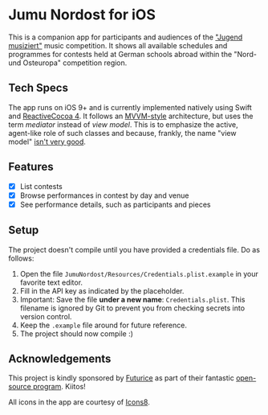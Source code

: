 Jumu Nordost for iOS
====================

This is a companion app for participants and audiences of the ["Jugend musiziert"][jugend-musiziert] music competition. It shows all available schedules and programmes for contests held at German schools abroad within the "Nord- und Osteuropa" competition region.

[jugend-musiziert]: https://en.wikipedia.org/wiki/Jugend_musiziert

Tech Specs
----------

The app runs on iOS 9+ and is currently implemented natively using Swift and [ReactiveCocoa 4][reactive-cocoa]. It follows an [MVVM-style][mvvm-sprynthesis] architecture, but uses the term _mediator_ instead of _view model_. This is to emphasize the active, agent-like role of such classes and because, frankly, the name "view model" [isn't very good][mvvm-is-not-very-good].

[reactive-cocoa]: https://github.com/ReactiveCocoa/ReactiveCocoa
[mvvm-sprynthesis]: http://www.sprynthesis.com/2014/12/06/reactivecocoa-mvvm-introduction/
[mvvm-is-not-very-good]: http://khanlou.com/2015/12/mvvm-is-not-very-good/

Features
--------

* [x] List contests
* [x] Browse performances in contest by day and venue
* [x] See performance details, such as participants and pieces

Setup
-----

The project doesn't compile until you have provided a credentials file. Do as follows:

1. Open the file `JumuNordost/Resources/Credentials.plist.example` in your favorite text editor.
1. Fill in the API key as indicated by the placeholder.
1. Important: Save the file __under a new name__: `Credentials.plist`. This filename is ignored by Git to prevent you from checking secrets into version control.
1. Keep the `.example` file around for future reference.
1. The project should now compile :)

Acknowledgements
----------------

This project is kindly sponsored by [Futurice][futurice] as part of their fantastic [open-source program][spice-program]. Kiitos!

All icons in the app are courtesy of [Icons8][icons8].

[futurice]: http://futurice.com/
[spice-program]: http://www.spiceprogram.org/
[icons8]: https://icons8.com/
